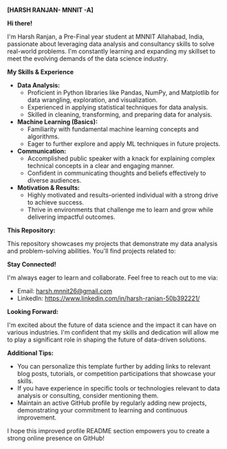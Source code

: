 

**[HARSH RANJAN- MNNIT -A]**

**Hi there!** 

I'm Harsh Ranjan, a Pre-Final year student at MNNIT Allahabad, India, passionate about leveraging data analysis and consultancy skills to solve real-world problems. I'm constantly learning and expanding my skillset to meet the evolving demands of the data science industry.

**My Skills & Experience**

* **Data Analysis:**
    * Proficient in Python libraries like Pandas, NumPy, and Matplotlib for data wrangling, exploration, and visualization.
    * Experienced in applying statistical techniques for data analysis.
    * Skilled in cleaning, transforming, and preparing data for analysis.
* **Machine Learning (Basics):**
    * Familiarity with fundamental machine learning concepts and algorithms.
    * Eager to further explore and apply ML techniques in future projects.
* **Communication:**
    * Accomplished public speaker with a knack for explaining complex technical concepts in a clear and engaging manner.
    * Confident in communicating thoughts and beliefs effectively to diverse audiences.
* **Motivation & Results:**
    * Highly motivated and results-oriented individual with a strong drive to achieve success.
    * Thrive in environments that challenge me to learn and grow while delivering impactful outcomes.

**This Repository:**

This repository showcases my projects that demonstrate my data analysis and problem-solving abilities. You'll find projects related to:

**Stay Connected!**

I'm always eager to learn and collaborate. Feel free to reach out to me via:

* Email: harsh.mnnit26@gmail.com
* LinkedIn: https://www.linkedin.com/in/harsh-ranjan-50b392221/

**Looking Forward:**

I'm excited about the future of data science and the impact it can have on various industries. I'm confident that my skills and dedication will allow me to play a significant role in shaping the future of data-driven solutions.

**Additional Tips:**

* You can personalize this template further by adding links to relevant blog posts, tutorials, or competition participations that showcase your skills.
* If you have experience in specific tools or technologies relevant to data analysis or consulting, consider mentioning them.
* Maintain an active GitHub profile by regularly adding new projects, demonstrating your commitment to learning and continuous improvement.

I hope this improved profile README section empowers you to create a strong online presence on GitHub!
